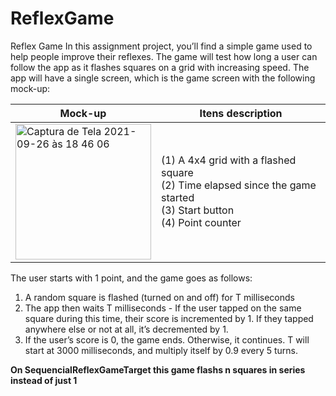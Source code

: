 # ReflexGame

Reflex Game
In this assignment project, you’ll find a simple game used to help people improve their reflexes. The game will test how long a user can follow the app as it flashes squares on a grid with increasing speed.
The app will have a single screen, which is the game screen with the following mock-up:

Mock-up | Itens description
------------ | ------------ 
<img width="217" alt="Captura de Tela 2021-09-26 às 18 46 06" src="https://user-images.githubusercontent.com/4182255/134825259-5aff0c33-018d-4be3-8951-face40ed8c47.png"> | (1) A 4x4 grid with a flashed square<br>(2) Time elapsed since the game started<br>(3) Start button<br>(4) Point counter

The user starts with 1 point, and the game goes as follows:
1. A random square is flashed (turned on and off) for T milliseconds
2. The app then waits T milliseconds - If the user tapped on the same square during
this time, their score is incremented by 1. If they tapped anywhere else or not at
all, it’s decremented by 1.
3. If the user’s score is 0, the game ends. Otherwise, it continues.
T will start at 3000 milliseconds, and multiply itself by 0.9 every 5 turns.

**On SequencialReflexGameTarget this game flashs n squares in series instead of just 1**
